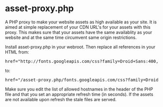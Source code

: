 asset-proxy.php
===============

A PHP proxy to make your website assets as high available as your site. It is aimed at simple replacement of your CDN URL's for your assets with this proxy. This makes sure that your assets have the same availablity as your website and at the same time circumvent same origin restrictions.

Install asset-proxy.php in your webroot. Then replace all references in your HTML from:

<pre>
href="http://fonts.googleapis.com/css?family=Droid+Sans:400,700"
</pre>

to:

<pre>
href="/asset-proxy.php/fonts.googleapis.com/css?family=Droid+Sans:400,700"
</pre>

Make sure you edit the list of allowed hostnames in the header of the PHP file and that you set an appropriate refresh time (in seconds). If the assets are not available upon refresh the stale files are served.
